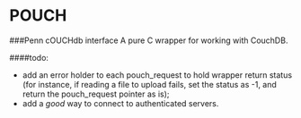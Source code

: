 POUCH
=======
###Penn cOUCHdb interface
A pure C wrapper for working with CouchDB.

####todo:
- add an error holder to each pouch_request to hold
  wrapper return status (for instance, if reading a
  file to upload fails, set the status as -1, and
  return the pouch_request pointer as is);
- add a *good* way to connect to authenticated
  servers.
